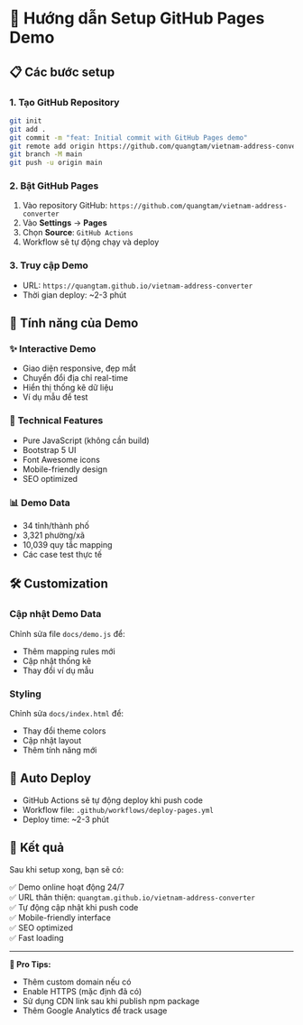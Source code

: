 # 🚀 Hướng dẫn Setup GitHub Pages Demo

## 📋 Các bước setup

### 1. **Tạo GitHub Repository**
```bash
git init
git add .
git commit -m "feat: Initial commit with GitHub Pages demo"
git remote add origin https://github.com/quangtam/vietnam-address-converter.git
git branch -M main
git push -u origin main
```

### 2. **Bật GitHub Pages**
1. Vào repository GitHub: `https://github.com/quangtam/vietnam-address-converter`
2. Vào **Settings** → **Pages**
3. Chọn **Source**: `GitHub Actions`
4. Workflow sẽ tự động chạy và deploy

### 3. **Truy cập Demo**
- URL: `https://quangtam.github.io/vietnam-address-converter`
- Thời gian deploy: ~2-3 phút

## 🎯 Tính năng của Demo

### ✨ **Interactive Demo**
- Giao diện responsive, đẹp mắt
- Chuyển đổi địa chỉ real-time
- Hiển thị thống kê dữ liệu
- Ví dụ mẫu để test

### 🔧 **Technical Features**
- Pure JavaScript (không cần build)
- Bootstrap 5 UI
- Font Awesome icons
- Mobile-friendly design
- SEO optimized

### 📊 **Demo Data**
- 34 tỉnh/thành phố
- 3,321 phường/xã
- 10,039 quy tắc mapping
- Các case test thực tế

## 🛠️ **Customization**

### Cập nhật Demo Data
Chỉnh sửa file `docs/demo.js` để:
- Thêm mapping rules mới
- Cập nhật thống kê
- Thay đổi ví dụ mẫu

### Styling
Chỉnh sửa `docs/index.html` để:
- Thay đổi theme colors
- Cập nhật layout
- Thêm tính năng mới

## 🔄 **Auto Deploy**
- GitHub Actions sẽ tự động deploy khi push code
- Workflow file: `.github/workflows/deploy-pages.yml`
- Deploy time: ~2-3 phút

## 🎉 **Kết quả**
Sau khi setup xong, bạn sẽ có:

✅ Demo online hoạt động 24/7  
✅ URL thân thiện: `quangtam.github.io/vietnam-address-converter`  
✅ Tự động cập nhật khi push code  
✅ Mobile-friendly interface  
✅ SEO optimized  
✅ Fast loading  

---

**🌟 Pro Tips:**
- Thêm custom domain nếu có
- Enable HTTPS (mặc định đã có)
- Sử dụng CDN link sau khi publish npm package
- Thêm Google Analytics để track usage
